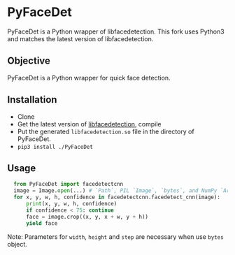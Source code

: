 # PyFaceDet
PyFaceDet is a Python wrapper of libfacedetection. This fork uses Python3 and matches the latest version of libfacedetection.

## Objective

PyFaceDet is a Python wrapper for quick face detection.

## Installation

- Clone
- Get the latest version of [libfacedetection](https://github.com/ShiqiYu/libfacedetection), compile
- Put the generated `libfacedetection.so` file in the directory of PyFaceDet.
- `pip3 install ./PyFaceDet`

## Usage

```python
  from PyFaceDet import facedetectcnn
  image = Image.open(...) # `Path`, PIL `Image`, `bytes`, and NumPy `Array` in BGR format are all compatible
  for x, y, w, h, confidence in facedetectcnn.facedetect_cnn(image):
      print(x, y, w, h, confidence)
      if confidence < 75: continue
      face = image.crop((x, y, x + w, y + h))
      yield face
```

Note: Parameters for `width`, `height` and `step` are necessary when use `bytes` object.
